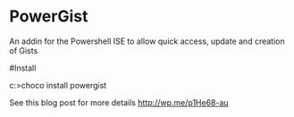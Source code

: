 # PowerGist

An addin for the Powershell ISE to allow quick access, update and creation of Gists

#Install 

c:\>choco install powergist

See this blog post for more details http://wp.me/p1He68-au
